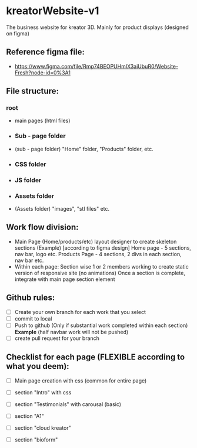 # kreatorWebsite-v1
The business website for kreator 3D. Mainly for product displays (designed on figma)
## Reference figma file:
- https://www.figma.com/file/Rmp74BEOPUHmIX3aiUbuR0/Website-Fresh?node-id=0%3A1
## File structure:
### root
- main pages (html files)
- ### Sub - page folder
- (sub - page folder) "Home" folder, "Products" folder, etc.
- ### CSS folder
- ### JS folder
- ### Assets folder
- (Assets folder) "images", "stl files" etc.

## Work flow division:
- Main Page (Home/products/etc) layout designer to create skeleton sections 
(Example) [according to figma design]
Home page - 5 sections, nav bar, logo etc. 
Products Page - 4 sections, 2 divs in each section, nav bar etc.
- Within each page:
  Section wise 1 or 2 members working to create static version of responsive site (no animations)
  Once a section is complete, integrate with main page section element


## Github rules:
- [ ] Create your own branch for each work that you select
- [ ] commit to local
- [ ] Push to github (Only if substantial work completed within each section) **Example** (half navbar work will not be pushed)
- [ ] create pull request for your branch 

## Checklist for each page (FLEXIBLE according to what you deem):
- [ ] Main page creation with css (common for entire page)
- [ ] section "Intro" with css
- [ ] section "Testimonials" with carousal (basic)
- [ ] section "A1"
- [ ] section "cloud kreator"
- [ ] section "bioform"


  
